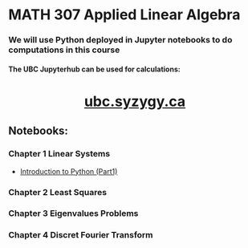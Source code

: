 # MATH 307 Applied Linear Algebra 

### We will use Python deployed in Jupyter notebooks to do computations in this course

#### The UBC Jupyterhub can be used for calculations:  

<html> 
<center> <h1> <a href="https://ubc.syzygy.ca/"> ubc.syzygy.ca </a> </center>
</html>

## Notebooks: 

### Chapter 1 Linear Systems 

- [Introduction to Python (Part1)](https://mlange01.github.io/MATH307/notebooks/IntroductionToPythonPart1.html)


### Chapter 2 Least Squares

### Chapter 3 Eigenvalues Problems

### Chapter 4 Discret Fourier Transform 

